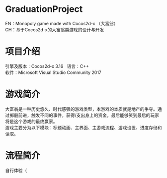 # GraduationProject
EN：Monopoly game made with Cocos2d-x （大富翁）  
CH：基于Cocos2d-x的大富翁类游戏的设计与开发  

# 项目介绍
引擎及版本：Cocos2d-x 3.16  
语言：C++  
软件：Microsoft Visual Studio Community 2017  

# 游戏简介
大富翁是一种历史悠久、时代感强的游戏类型，本游戏的本质就是地产的争夺。通过掷骰前进，触发不同的事件，获得/支出身上的资金，最后能够笑到最后的玩家将是这个游戏的最终赢家。  
游戏主要分为以下模块：标题动画、主界面、主游戏流程、游戏设置、进度存储和读取。    

# 流程简介
自行体验（
